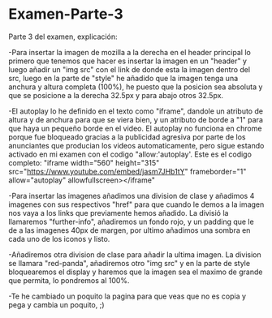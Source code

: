 # Examen-Parte-3

Parte 3 del examen, explicación:

-Para insertar la imagen de mozilla a la derecha en el header principal lo primero que tenemos que hacer es insertar la imagen en un "header" y luego añadir un "img src" con el link de donde esta la imagen dentro del src, luego en la parte de "style" he añadido que la imagen tenga una anchura y altura completa (100%), he puesto que la posicion sea absoluta y que se posicione a la derecha 32.5px y para abajo otros 32.5px.

-El autoplay lo he definido en el texto como "iframe", dandole un atributo de altura y de anchura para que se viera bien, y un atributo de borde a "1" para que haya un pequeño borde en el video. El autoplay no funciona en chrome porque fue bloqueado gracias a la publicidad agresiva por parte de los anunciantes que producian los videos automaticamente, pero sigue estando activado en mi examen con el codigo "allow:'autoplay'. Este es el codigo completo: "iframe width="560" height="315" src="https://www.youtube.com/embed/jasm7JHb1tY" frameborder="1" allow="autoplay" allowfullscreen></iframe"

-Para insertar las imagenes añadimos una division de clase y añadimos 4 imagenes con sus respectivos "href" para que cuando le demos a la imagen nos vaya a los links que previamente hemos añadido. La divisió la llamaremos "further-info", añadiremos un fondo rojo, y un padding que le de a las imagenes 40px de margen, por ultimo añadimos una sombra en cada uno de los iconos y listo.
  
-Añadiremos otra division de clase para añadir la ultima imagen. La division se llamara "red-panda", añadiremos otro "img src" y en la parte de style bloquearemos el display y haremos que la imagen sea el maximo de grande que permita, lo pondremos al 100%.

-Te he cambiado un poquito la pagina para que veas que no es copia y pega y cambia un poquito, ;)



